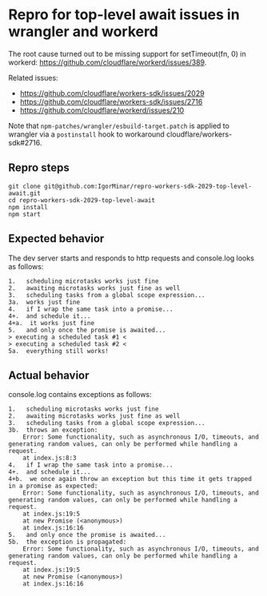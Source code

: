 # Repro for top-level await issues in wrangler and workerd

The root cause turned out to be missing support for setTimeout(fn, 0) in workerd:
https://github.com/cloudflare/workerd/issues/389.

Related issues:

- https://github.com/cloudflare/workers-sdk/issues/2029
- https://github.com/cloudflare/workers-sdk/issues/2716
- https://github.com/cloudflare/workerd/issues/210

Note that `npm-patches/wrangler/esbuild-target.patch` is applied to wrangler via a `postinstall` hook to workaround cloudflare/workers-sdk#2716.

## Repro steps

```
git clone git@github.com:IgorMinar/repro-workers-sdk-2029-top-level-await.git
cd repro-workers-sdk-2029-top-level-await
npm install
npm start
```

## Expected behavior

The dev server starts and responds to http requests and console.log looks as follows:

```
1.   scheduling microtasks works just fine
2.   awaiting microtasks works just fine as well
3.   scheduling tasks from a global scope expression...
3a.  works just fine
4.   if I wrap the same task into a promise...
4+.  and schedule it...
4+a.  it works just fine
5.   and only once the promise is awaited...
> executing a scheduled task #1 <
> executing a scheduled task #2 <
5a.  everything still works!
```

## Actual behavior

console.log contains exceptions as follows:

```
1.   scheduling microtasks works just fine
2.   awaiting microtasks works just fine as well
3.   scheduling tasks from a global scope expression...
3b.  throws an exception:
    Error: Some functionality, such as asynchronous I/O, timeouts, and generating random values, can only be performed while handling a request.
    at index.js:8:3
4.   if I wrap the same task into a promise...
4+.  and schedule it...
4+b.  we once again throw an exception but this time it gets trapped in a promise as expected:
    Error: Some functionality, such as asynchronous I/O, timeouts, and generating random values, can only be performed while handling a request.
    at index.js:19:5
    at new Promise (<anonymous>)
    at index.js:16:16
5.   and only once the promise is awaited...
5b.  the exception is propagated:
    Error: Some functionality, such as asynchronous I/O, timeouts, and generating random values, can only be performed while handling a request.
    at index.js:19:5
    at new Promise (<anonymous>)
    at index.js:16:16
```
